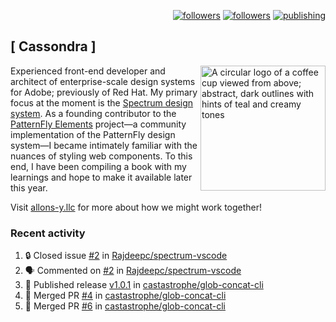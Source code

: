 <p align="right"><a rel="me" href="https://front-end.social/@castastrophe">
    <img alt="followers" title="Follow me on Mastodon" src="https://img.shields.io/mastodon/follow/109297102751309835?domain=https%3A%2F%2Ffront-end.social&label=Follow&logo=mastodon&logoColor=white&style=for-the-badge&labelColor=008080&color=006969"/></a>
  <a href="https://codepen.io/castastrophe/">
    <img alt="followers" title="Follow me on CodePen" src="https://img.shields.io/badge/16-1?color=640464&labelColor=7c007c&style=for-the-badge&logo=codepen&label=Follow"/></a>
<a href="https://castastrophe.medium.com/">
    <img alt="publishing" title="View articles on Medium" src="https://img.shields.io/badge/107-1?color=666&labelColor=444&label=subscribe&logo=medium&logoColor=white&style=for-the-badge"/></a>
</p>

## [&nbsp;Cassondra&nbsp;]

<img align="right" src="https://github-production-user-asset-6210df.s3.amazonaws.com/1840295/253016758-ba468774-1cd3-42c2-8f43-947b5eeb5edf.png" height="200" alt="A circular logo of a coffee cup viewed from above; abstract, dark outlines with hints of teal and creamy tones">

Experienced front-end developer and architect of enterprise-scale design systems for Adobe; previously of Red Hat. My primary focus at the moment is the [Spectrum design system](https://github.com/adobe/spectrum-css). As a founding contributor to the [PatternFly&nbsp;Elements](https://github.com/patternfly/patternfly-elements) project&mdash;a community implementation of the PatternFly design system&mdash;I became intimately familiar with the nuances of styling web components. To this end, I have been compiling a book with my learnings and hope to make it available later this year.

Visit [allons-y.llc](http://allons-y.llc/) for more about how we might work together!

### Recent activity

<!--START_SECTION:activity-->
1. 🔒 Closed issue [#2](https://github.com/Rajdeepc/spectrum-vscode/issues/2) in [Rajdeepc/spectrum-vscode](https://github.com/Rajdeepc/spectrum-vscode)
2. 🗣 Commented on [#2](https://github.com/Rajdeepc/spectrum-vscode/issues/2#issuecomment-1732388809) in [Rajdeepc/spectrum-vscode](https://github.com/Rajdeepc/spectrum-vscode)
3. 🚀 Published release [v1.0.1](https://github.com/castastrophe/glob-concat-cli/releases/tag/v1.0.1) in [castastrophe/glob-concat-cli](https://github.com/castastrophe/glob-concat-cli)
4. 🎉 Merged PR [#4](https://github.com/castastrophe/glob-concat-cli/pull/4) in [castastrophe/glob-concat-cli](https://github.com/castastrophe/glob-concat-cli)
5. 🎉 Merged PR [#6](https://github.com/castastrophe/glob-concat-cli/pull/6) in [castastrophe/glob-concat-cli](https://github.com/castastrophe/glob-concat-cli)
<!--END_SECTION:activity-->
